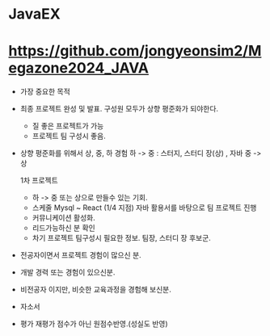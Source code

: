 # JavaEX
# https://github.com/jongyeonsim2/Megazone2024_JAVA

- 가장 중요한 목적
- 최종 프로젝트 완성 및 발표.
  구성원 모두가 상향 평준화가 되야한다.
    - 질 좋은 프로젝트가 가능
    - 프로젝트 팀 구성시 좋음.
- 상향 평준화를 위해서
  상, 중, 하 경험
  하 -> 중 : 스터지, 스터디 장(상) , 자바
  중 -> 상

  1차 프로젝트
   - 하 -> 중 또는 상으로 만들수 있는 기회.
   - 스케줄
     Mysql ~ React (1/4 지점)
     자바 활용서를 바탕으로 팀 프로젝트 진행
   - 커뮤니케이션 활성화.
   - 리드가능하신 분 확인
   - 차기 프로젝트 팀구성시 필요한 정보.
팀장, 스터디 장 후보군.
 - 전공자이면서 프로젝트 경험이 많으신 분.
 - 개발 경력 또는 경험이 있으신분.
 - 비전공자 이지만, 비슷한 교육과정을 경험해 보신분.  

- 자소서
- 평가
  재평가 점수가 아닌 원점수반영.(성실도 반영)
